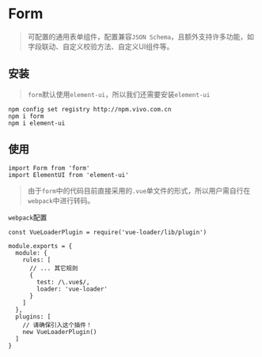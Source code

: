 # Form

> 可配置的通用表单组件，配置兼容`JSON Schema`，且额外支持许多功能，如字段联动、自定义校验方法、自定义UI组件等。

## 安装

> `form`默认使用`element-ui`，所以我们还需要安装`element-ui`

```
npm config set registry http://npm.vivo.com.cn
npm i form
npm i element-ui
```

## 使用

```
import Form from 'form'
import ElementUI from 'element-ui'
```

> 由于`form`中的代码目前直接采用的`.vue`单文件的形式，所以用户需自行在`webpack`中进行转码。

`webpack`配置

```
const VueLoaderPlugin = require('vue-loader/lib/plugin')

module.exports = {
  module: {
    rules: [
      // ... 其它规则
      {
        test: /\.vue$/,
        loader: 'vue-loader'
      }
    ]
  },
  plugins: [
    // 请确保引入这个插件！
    new VueLoaderPlugin()
  ]
}
```
